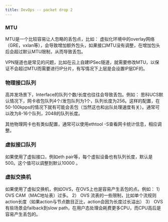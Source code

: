 ```yaml
---
title: DevOps -- packet drop 2
---
```


### MTU

MTU是一个比较容易让人忽略的丢包点，比如：
虚拟化环境中的overlay网络（GRE，vxlan等），会导致增加额外包头，如果接口MTU没有调整，在增加包头后会超过默认MTU限制，从而导致丢包。

VPN隧道也是常见的问题，比如在云上自建IPSec隧道，就需要修改MTU，以保证不会超过MTU而需要进行IP分片，有写情况下上层是会设置IP层DF的。


### 物理接口队列

高并发场景下，Interface的队列个数/长度也往往会导致丢包。例如：
思科UCS默认情况下，网卡收包队列4个/发包队列为1个，队列长度为256。这样的配置，在50-100kpps的情况下就有可能会丢包（当然这也和出队处理速度有关）。通常可以改为8-16个队列，2048的队列长度。

其他物理网卡也有类似配置，通常可以使用ethtool -S查看网卡统计信息，相应调整。


### 虚拟接口队列

如果使用了虚拟接口，例如eth pair等，每个虚拟设备也有队列长度，默认是500。这个值可以调整到默认10000 。


### 虚拟交换机

如果使用了虚拟交换机，例如OVS，在OVS上也是容易产生丢包的点。例如：
1） OVS CAM（MAC地址表）过多。
2） OVS 流表的一些限制，比如单个流规则action长度（如果action与节点数目正比，action会因为长度过长溢出）
3） OVS 有些场景会failback到slow path，在用户态处理会耗费更多CPU，而CPU高后是容易产生丢包的。




